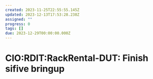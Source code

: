 ```yaml
---
created: 2023-11-25T22:55:55.145Z
updated: 2023-12-13T17:53:28.238Z
assigned: ""
progress: 0
tags: []
due: 2023-12-29T00:00:00.000Z
---
```


# CIO:RDIT:RackRental-DUT: Finish sifive bringup
